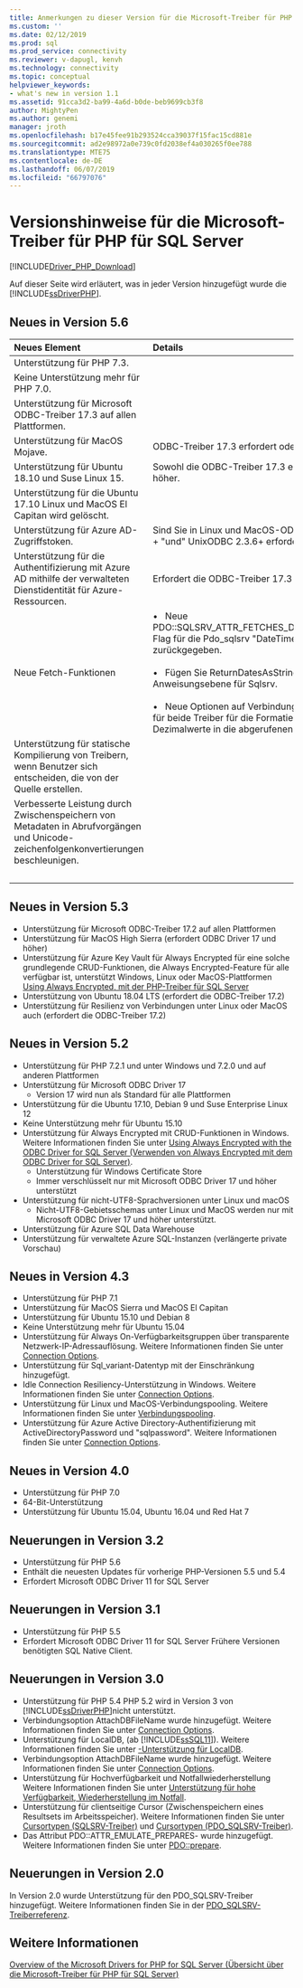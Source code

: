 ```yaml
---
title: Anmerkungen zu dieser Version für die Microsoft-Treiber für PHP für SQL Server | Microsoft-Dokumentation
ms.custom: ''
ms.date: 02/12/2019
ms.prod: sql
ms.prod_service: connectivity
ms.reviewer: v-dapugl, kenvh
ms.technology: connectivity
ms.topic: conceptual
helpviewer_keywords:
- what's new in version 1.1
ms.assetid: 91cca3d2-ba99-4a6d-b0de-beb9699cb3f8
author: MightyPen
ms.author: genemi
manager: jroth
ms.openlocfilehash: b17e45fee91b293524cca39037f15fac15cd881e
ms.sourcegitcommit: ad2e98972a0e739c0fd2038ef4a030265f0ee788
ms.translationtype: MTE75
ms.contentlocale: de-DE
ms.lasthandoff: 06/07/2019
ms.locfileid: "66797076"
---
```

# <a name="release-notes-for-the-microsoft-drivers-for-php-for-sql-server"></a>Versionshinweise für die Microsoft-Treiber für PHP für SQL Server

[!INCLUDE[Driver_PHP_Download](../../includes/driver_php_download.md)]

Auf dieser Seite wird erläutert, was in jeder Version hinzugefügt wurde die [!INCLUDE[ssDriverPHP](../../includes/ssdriverphp_md.md)].  

<!--
Hello, We are standardizing the format of content inside our Release Notes (or What's New) articles.
Instead of bullets (or paragraphs), we have shifted to the 2-column format you see for H2 **What's New in Version 5.6**.
It is not necessary to reformat all the older H2 sections in this Release Notes file, but.....

Going forward, please be sure to use the 2-column format.

Also, all Release Notes .md file names now must begin with 'release-notes-*.md'.  And no filler words.
The 5.6 edition of this file is being renamed.....
FROM:  'release-notes-for-the-php-sql-driver.md'
TO  :  'release-notes-php-sql-driver.md'

For any questions, ask GeneMi or CraigG.
Thanks a lot.  2019-03-28  (DevO= 1467988)
-->

## <a name="whats-new-in-version-56"></a>Neues in Version 5.6

| Neues Element | Details |
| :------- | :------ |
| Unterstützung für PHP 7.3. | &nbsp; |
| Keine Unterstützung mehr für PHP 7.0. | &nbsp; |
| Unterstützung für Microsoft ODBC-Treiber 17.3 auf allen Plattformen. | &nbsp; |
| Unterstützung für MacOS Mojave. | ODBC-Treiber 17.3 erfordert oder höher. |
| Unterstützung für Ubuntu 18.10 und Suse Linux 15. | Sowohl die ODBC-Treiber 17.3 erfordern oder höher. |
| Unterstützung für die Ubuntu 17.10 Linux und MacOS El Capitan wird gelöscht. | &nbsp; |
| Unterstützung für Azure AD-Zugriffstoken. | Sind Sie in Linux und MacOS-ODBC-Treiber 17.2 + "und" UnixODBC 2.3.6+ erforderlich. |
| Unterstützung für die Authentifizierung mit Azure AD mithilfe der verwalteten Dienstidentität für Azure-Ressourcen. | Erfordert die ODBC-Treiber 17.3 +. |
| Neue Fetch-Funktionen | &bull; &nbsp; Neue PDO::SQLSRV_ATTR_FETCHES_DATETIME_TYPE-Flag für die Pdo_sqlsrv "DateTime" als Objekte zurückgegeben.<br/><br/>&bull; &nbsp; Fügen Sie ReturnDatesAsStrings-Option auf Anweisungsebene für Sqlsrv.<br/><br/>&bull; &nbsp; Neue Optionen auf Verbindungs- und Ebenen für beide Treiber für die Formatierung der Dezimalwerte in die abgerufenen Ergebnisse. |
| Unterstützung für statische Kompilierung von Treibern, wenn Benutzer sich entscheiden, die von der Quelle erstellen. | &nbsp; |
| Verbesserte Leistung durch Zwischenspeichern von Metadaten in Abrufvorgängen und Unicode-zeichenfolgenkonvertierungen beschleunigen. | &nbsp; |
| &nbsp; | &nbsp; |

## <a name="whats-new-in-version-53"></a>Neues in Version 5.3

- Unterstützung für Microsoft ODBC-Treiber 17.2 auf allen Plattformen
- Unterstützung für MacOS High Sierra (erfordert ODBC Driver 17 und höher)
- Unterstützung für Azure Key Vault für Always Encrypted für eine solche grundlegende CRUD-Funktionen, die Always Encrypted-Feature für alle verfügbar ist, unterstützt Windows, Linux oder MacOS-Plattformen [Using Always Encrypted, mit der PHP-Treiber für SQL Server](../../connect/php/using-always-encrypted-php-drivers.md)
- Unterstützung von Ubuntu 18.04 LTS (erfordert die ODBC-Treiber 17.2)
- Unterstützung für Resilienz von Verbindungen unter Linux oder MacOS auch (erfordert die ODBC-Treiber 17.2)

## <a name="whats-new-in-version-52"></a>Neues in Version 5.2

- Unterstützung für PHP 7.2.1 und unter Windows und 7.2.0 und auf anderen Plattformen
- Unterstützung für Microsoft ODBC Driver 17
  - Version 17 wird nun als Standard für alle Plattformen
- Unterstützung für die Ubuntu 17.10, Debian 9 und Suse Enterprise Linux 12
- Keine Unterstützung mehr für Ubuntu 15.10
- Unterstützung für Always Encrypted mit CRUD-Funktionen in Windows. Weitere Informationen finden Sie unter [Using Always Encrypted with the ODBC Driver for SQL Server (Verwenden von Always Encrypted mit dem ODBC Driver for SQL Server)](../../connect/php/using-always-encrypted-php-drivers.md).
  - Unterstützung für Windows Certificate Store
  - Immer verschlüsselt nur mit Microsoft ODBC Driver 17 und höher unterstützt
- Unterstützung für nicht-UTF8-Sprachversionen unter Linux und macOS
  - Nicht-UTF8-Gebietsschemas unter Linux und MacOS werden nur mit Microsoft ODBC Driver 17 und höher unterstützt.
- Unterstützung für Azure SQL Data Warehouse
- Unterstützung für verwaltete Azure SQL-Instanzen (verlängerte private Vorschau)

## <a name="whats-new-in-version-43"></a>Neues in Version 4.3

- Unterstützung für PHP 7.1
- Unterstützung für MacOS Sierra und MacOS El Capitan
- Unterstützung für Ubuntu 15.10 und Debian 8
- Keine Unterstützung mehr für Ubuntu 15.04
- Unterstützung für Always On-Verfügbarkeitsgruppen über transparente Netzwerk-IP-Adressauflösung. Weitere Informationen finden Sie unter [Connection Options](../../connect/php/connection-options.md).
- Unterstützung für Sql_variant-Datentyp mit der Einschränkung hinzugefügt.
- Idle Connection Resiliency-Unterstützung in Windows. Weitere Informationen finden Sie unter [Connection Options](../../connect/php/connection-options.md).
- Unterstützung für Linux und MacOS-Verbindungspooling. Weitere Informationen finden Sie unter [Verbindungspooling](../../connect/php/connection-pooling-microsoft-drivers-for-php-for-sql-server.md).
- Unterstützung für Azure Active Directory-Authentifizierung mit ActiveDirectoryPassword und "sqlpassword". Weitere Informationen finden Sie unter [Connection Options](../../connect/php/connection-options.md).

## <a name="whats-new-in-version-40"></a>Neues in Version 4.0

- Unterstützung für PHP 7.0  
- 64-Bit-Unterstützung
- Unterstützung für Ubuntu 15.04, Ubuntu 16.04 und Red Hat 7

## <a name="whats-new-in-version-32"></a>Neuerungen in Version 3.2

- Unterstützung für PHP 5.6   
- Enthält die neuesten Updates für vorherige PHP-Versionen 5.5 und 5.4   
- Erfordert Microsoft ODBC Driver 11 for SQL Server  

## <a name="whats-new-in-version-31"></a>Neuerungen in Version 3.1

- Unterstützung für PHP 5.5  
- Erfordert Microsoft ODBC Driver 11 for SQL Server Frühere Versionen benötigten SQL Native Client.  

## <a name="whats-new-in-version-30"></a>Neuerungen in Version 3.0  

- Unterstützung für PHP 5.4  PHP 5.2 wird in Version 3 von [!INCLUDE[ssDriverPHP](../../includes/ssdriverphp_md.md)]nicht unterstützt.  
- Verbindungsoption AttachDBFileName wurde hinzugefügt. Weitere Informationen finden Sie unter [Connection Options](../../connect/php/connection-options.md).  
- Unterstützung für LocalDB, (ab [!INCLUDE[ssSQL11](../../includes/sssql11-md.md)]). Weitere Informationen finden Sie unter [-Unterstützung für LocalDB](../../connect/php/php-driver-for-sql-server-support-for-localdb.md).
- Verbindungsoption AttachDBFileName wurde hinzugefügt. Weitere Informationen finden Sie unter [Connection Options](../../connect/php/connection-options.md).  
- Unterstützung für Hochverfügbarkeit und Notfallwiederherstellung Weitere Informationen finden Sie unter [Unterstützung für hohe Verfügbarkeit, Wiederherstellung im Notfall](../../connect/php/php-driver-for-sql-server-support-for-high-availability-disaster-recovery.md).
- Unterstützung für clientseitige Cursor (Zwischenspeichern eines Resultsets im Arbeitsspeicher). Weitere Informationen finden Sie unter [Cursortypen &#40;SQLSRV-Treiber&#41;](../../connect/php/cursor-types-sqlsrv-driver.md) und [Cursortypen &#40;PDO_SQLSRV-Treiber&#41;](../../connect/php/cursor-types-pdo-sqlsrv-driver.md).
- Das Attribut PDO::ATTR_EMULATE_PREPARES- wurde hinzugefügt. Weitere Informationen finden Sie unter [PDO::prepare](../../connect/php/pdo-prepare.md).  

## <a name="whats-new-in-version-20"></a>Neuerungen in Version 2.0

In Version 2.0 wurde Unterstützung für den PDO_SQLSRV-Treiber hinzugefügt. Weitere Informationen finden Sie in der [PDO_SQLSRV-Treiberreferenz](../../connect/php/pdo-sqlsrv-driver-reference.md).  

## <a name="see-also"></a>Weitere Informationen

[Overview of the Microsoft Drivers for PHP for SQL Server (Übersicht über die Microsoft-Treiber für PHP für SQL Server)](../../connect/php/overview-of-the-php-sql-driver.md)
